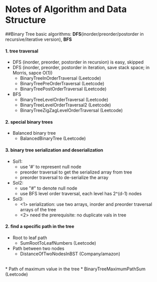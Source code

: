 Notes of Algorithm and Data Structure
===============
##Binary Tree
basic algorithms: **DFS**(inorder/preorder/postorder in recursive/iterative version), **BFS**
#### 1. tree traversal
* DFS (inorder, preorder, postorder in recursion) is easy, skipped
* DFS (inorder, preorder, postorder in iteration, save stack space; in Morris, sapce O(1))
  * BinaryTreeInOrderTraversal (Leetcode)
  * BinaryTreePreOrderTraversal (Leetcode)
  * BinaryTreePostOrderTraversal (Leetcode)
* BFS
  * BinaryTreeLevelOrderTraversal (Leetcode)
  * BinaryTreeLevelOrderTraversal2 (Leetcode)
  * BinaryTreeZigZagLevelOrderTraversal (Leetcode)

#### 2. special binary trees
* Balanced binary tree
  * BalancedBinaryTree (Leetcode)

#### 3. binary tree serialization and deserialization
*  Sol1:
    * use '#' to represent null node
    * preorder traversal to get the serialized array from tree
    * preorder traversal to de-serialize the array
*  Sol2:
    * use "#" to denote null node
    * use BFS level order traversal, each level has 2^(d-1) nodes
*  Sol3:
    * <1> serialization: use two arrays, inorder and preorder traversal arrays of the tree
    * <2> need the prerequisite: no duplicate vals in tree
    


#### 2. find a specific path in the tree
* Root to leaf path
  * SumRootToLeafNumbers (Leetcode)
* Path between two nodes
  * DistanceOfTwoNodesInBST (Company/amazon)
<br> 
* Path of maximum value in the tree
  * BinaryTreeMaximumPathSum (Leetcode)
  
